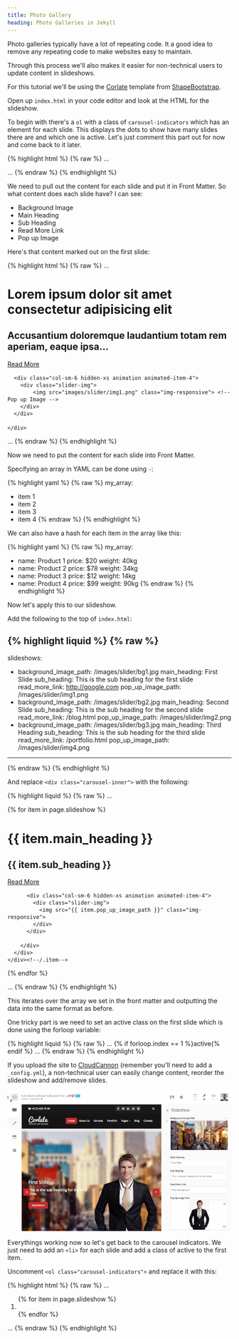 ```yaml
---
title: Photo Gallery
heading: Photo Galleries in Jekyll
---
```


Photo galleries typically have a lot of repeating code. It a good idea to remove any repeating code to make websites easy to maintain.

Through this process we'll also makes it easier for non-technical users to update content in slideshows.

For this tutorial we'll be using the [Corlate](http://shapebootstrap.net/download?id=439) template from [ShapeBootstrap](http://shapebootstrap.net/).

Open up `index.html` in your code editor and look at the HTML for the slideshow.

To begin with there's a `ol` with a class of `carousel-indicators` which has an element for each slide. This displays the dots to show have many slides there are and which one is active. Let's just comment this part out for now and come back to it later.

{% highlight html %}
{% raw %}
...
<!--<ol class="carousel-indicators">
    <li data-target="#main-slider" data-slide-to="0" class="active"></li>
    <li data-target="#main-slider" data-slide-to="1"></li>
    <li data-target="#main-slider" data-slide-to="2"></li>
</ol>-->
...
{% endraw %}
{% endhighlight %}

We need to pull out the content for each slide and put it in Front Matter. So what content does each slide have? I can see:

* Background Image
* Main Heading
* Sub Heading
* Read More Link
* Pop up Image

Here's that content marked out on the first slide:

{% highlight html %}
{% raw %}
...
<div class="item active" style="background-image: url(images/slider/bg1.jpg)"> <!-- Background Image -->
  <div class="container">
    <div class="row slide-margin">
      <div class="col-sm-6">
        <div class="carousel-content">
          <h1 class="animation animated-item-1">Lorem ipsum dolor sit amet consectetur adipisicing elit</h1> <!-- Main Heading -->
          <h2 class="animation animated-item-2">Accusantium doloremque laudantium totam rem aperiam, eaque ipsa...</h2> <!-- Sub Heading -->
          <a class="btn-slide animation animated-item-3" href="#">Read More</a> <!-- Read More Link -->
        </div>
      </div>

      <div class="col-sm-6 hidden-xs animation animated-item-4">
        <div class="slider-img">
            <img src="images/slider/img1.png" class="img-responsive"> <!-- Pop up Image -->
        </div>
      </div>

    </div>
  </div>
</div>
...
{% endraw %}
{% endhighlight %}

Now we need to put the content for each slide into Front Matter.

Specifying an array in YAML can be done using `-`:

{% highlight yaml %}
{% raw %}
my_array:
  - item 1
  - item 2
  - item 3
  - item 4
{% endraw %}
{% endhighlight %}

We can also have a hash for each item in the array like this:

{% highlight yaml %}
{% raw %}
my_array:
  - name: Product 1
    price: $20
    weight: 40kg
  - name: Product 2
    price: $78
    weight: 34kg
  - name: Product 3
    price: $12
    weight: 14kg
  - name: Product 4
    price: $99
    weight: 90kg
{% endraw %}
{% endhighlight %}

Now let's apply this to our slideshow.

Add the following to the top of `index.html`:

{% highlight liquid %}
{% raw %}
---
slideshows:
  - background_image_path: /images/slider/bg1.jpg
    main_heading: First Slide
    sub_heading: This is the sub heading for the first slide
    read_more_link: http://google.com
    pop_up_image_path: /images/slider/img1.png
  - background_image_path: /images/slider/bg2.jpg
    main_heading: Second Slide
    sub_heading: This is the sub heading for the second slide
    read_more_link: /blog.html
    pop_up_image_path: /images/slider/img2.png
  - background_image_path: /images/slider/bg3.jpg
    main_heading: Third Heading
    sub_heading: This is the sub heading for the third slide
    read_more_link: /portfolio.html
    pop_up_image_path: /images/slider/img4.png
---
{% endraw %}
{% endhighlight %}

And replace `<div class="carousel-inner">` with the following:

{% highlight liquid %}
{% raw %}
...
<div class="carousel-inner">
  {% for item in page.slideshow %}
    <div class="item {% if forloop.index == 1 %}active{% endif %}" style="background-image: url({{ item.background_image_path }})">
      <div class="container">
        <div class="row slide-margin">
          <div class="col-sm-6">
            <div class="carousel-content">
              <h1 class="animation animated-item-1">{{ item.main_heading }}</h1>
              <h2 class="animation animated-item-2">{{ item.sub_heading }}</h2>
              <a class="btn-slide animation animated-item-3" href="{{ item.read_more_link }}">Read More</a>
            </div>
          </div>

          <div class="col-sm-6 hidden-xs animation animated-item-4">
            <div class="slider-img">
              <img src="{{ item.pop_up_image_path }}" class="img-responsive">
            </div>
          </div>

        </div>
      </div>
    </div><!--/.item-->
  {% endfor %}
</div><!--/.carousel-inner-->
...
{% endraw %}
{% endhighlight %}

This iterates over the array we set in the front matter and outputting the data into the same format as before.

One tricky part is we need to set an active class on the first slide which is done using the forloop variable:

{% highlight liquid %}
{% raw %}
...
{% if forloop.index == 1 %}active{% endif %}
...
{% endraw %}
{% endhighlight %}

If you upload the site to [CloudCannon](http://cloudcannon.com) (remember you'll need to add a `_config.yml`), a non-technical user can easily change content, reorder the slideshow and add/remove slides.

![CloudCannon Front Matter](/img/tutorials/slideshow/cloudcannon.png)

Everythings working now so let's get back to the carousel indicators. We just need to add an `<li>` for each slide and add a class of active to the first item.

Uncomment `<ol class="carousel-indicators">` and replace it with this:

{% highlight html %}
{% raw %}
...
<ol class="carousel-indicators">
    {% for item in page.slideshow %}
      <li data-target="#main-slider" data-slide-to="{{ forloop.index0 }}" {% if forloop.index == 1 %}class="active"{% endif %}></li>
    {% endfor %}
</ol>
...
{% endraw %}
{% endhighlight %}
